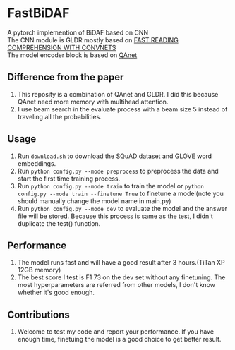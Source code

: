 # FastBiDAF
A pytorch implemention of BiDAF based on CNN<br>
The CNN module is GLDR mostly based on [FAST READING COMPREHENSION WITH CONVNETS](https://arxiv.org/pdf/1711.04352v1.pdf)<br>
The model encoder block is based on [QAnet](https://arxiv.org/pdf/1804.09541.pdf)<br>

## Difference from the paper
1. This reposity is a combination of QAnet and GLDR. I did this because QAnet need more memory with multihead attention.<br>
2. I use beam search in the evaluate process with a beam size 5 instead of traveling all the probabilities.<br>

## Usage
1. Run ```download.sh``` to download the SQuAD dataset and GLOVE word embeddings.<br>
2. Run ```python config.py --mode preprocess``` to preprocess the data and start the first time training process.<br>
3. Run ```python config.py --mode train``` to train the model or ```python config.py --mode train --finetune True``` to finetune a model(note you should manually change the model name in main.py)<br>
4. Run ```python config.py --mode dev``` to evaluate the model and the answer file will be stored. Because this process is same as the test, I didn't duplicate the test() function.<br>


## Performance
1. The model runs fast and will have a good result after 3 hours.(TiTan XP 12GB memory)<br>
2. The best score I test is F1 73 on the dev set without any finetuning. The most hyperparameters are referred from other models, I don't know whether it's good enough.<br>

## Contributions
1. Welcome to test my code and report your performance. If you have enough time, finetuing the model is a good choice to get better result.<br>

